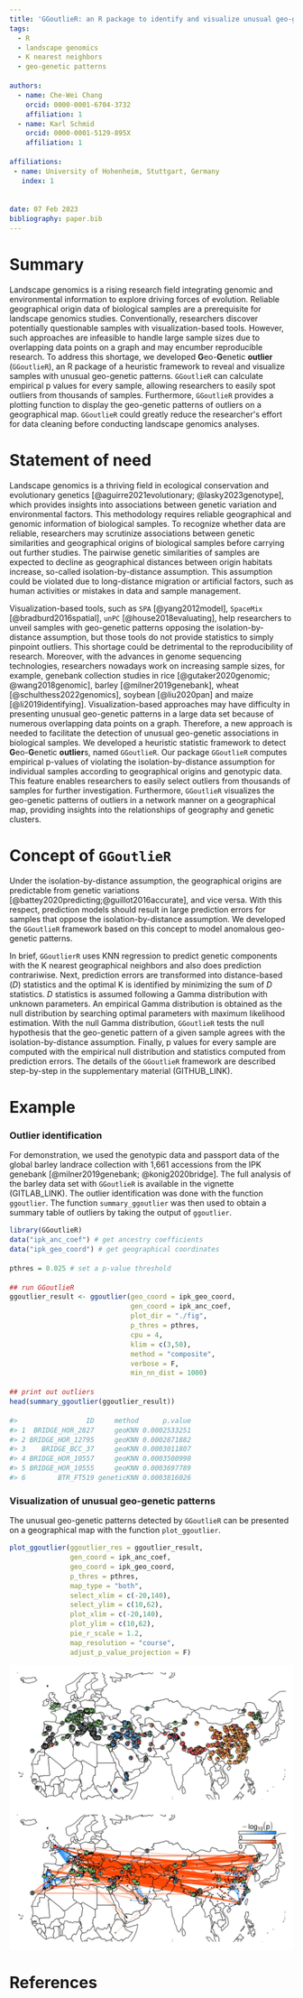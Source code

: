 ```yaml
---
title: 'GGoutlieR: an R package to identify and visualize unusual geo-genetic patterns of biological samples'
tags:
  - R
  - landscape genomics
  - K nearest neighbors
  - geo-genetic patterns

authors:
  - name: Che-Wei Chang
    orcid: 0000-0001-6704-3732
    affiliation: 1
  - name: Karl Schmid
    orcid: 0000-0001-5129-895X
    affiliation: 1

affiliations:
 - name: University of Hohenheim, Stuttgart, Germany
   index: 1
 

date: 07 Feb 2023
bibliography: paper.bib
---
```


# Summary

Landscape genomics is a rising research field integrating genomic and environmental information to explore driving forces of evolution.
Reliable geographical origin data of biological samples are a prerequisite for landscape genomics studies.
Conventionally, researchers discover potentially questionable samples with visualization-based tools.
However, such approaches are infeasible to handle large sample sizes due to overlapping data points on a graph and may encumber reproducible research.
To address this shortage, we developed **G**eo-**G**enetic **outlier** (`GGoutlieR`), an R package of a heuristic framework to reveal and visualize samples with unusual geo-genetic patterns.
`GGoutlieR` can calculate empirical p values for every sample, allowing researchers to easily spot outliers from thousands of samples.
Furthermore, `GGoutlieR` provides a plotting function to display the geo-genetic patterns of outliers on a geographical map.
`GGoutlieR` could greatly reduce the researcher's effort for data cleaning before conducting landscape genomics analyses.

# Statement of need

Landscape genomics is a thriving field in ecological conservation and evolutionary genetics [@aguirre2021evolutionary; @lasky2023genotype], which provides insights into associations between genetic variation and environmental factors.
This methodology requires reliable geographical and genomic information of biological samples.
To recognize whether data are reliable, researchers may scrutinize associations between genetic similarities and geographical origins of biological samples before carrying out further studies.
The pairwise genetic similarities of samples are expected to decline as geographical distances between origin habitats increase, so-called isolation-by-distance assumption.
This assumption could be violated due to long-distance migration or artificial factors, such as human activities or mistakes in data and sample management.

Visualization-based tools, such as `SPA` [@yang2012model], `SpaceMix` [@bradburd2016spatial], `unPC` [@house2018evaluating], help researchers to unveil samples with geo-genetic patterns opposing the isolation-by-distance assumption, but those tools do not provide statistics to simply pinpoint outliers.
This shortage could be detrimental to the reproducibility of research.
Moreover, with the advances in genome sequencing technologies, researchers nowadays work on increasing sample sizes, for example, genebank collection studies in rice [@gutaker2020genomic; @wang2018genomic], barley [@milner2019genebank], wheat [@schulthess2022genomics], soybean [@liu2020pan] and maize [@li2019identifying].
Visualization-based approaches may have difficulty in presenting unusual geo-genetic patterns in a large data set because of numerous overlapping data points on a graph.
Therefore, a new approach is needed to facilitate the detection of unusual geo-genetic associations in biological samples.
We developed a heuristic statistic framework to detect **G**eo-**G**enetic **outlier**s, named `GGoutlieR`.
Our package `GGoutlieR` computes empirical p-values of violating the isolation-by-distance assumption for individual samples according to geographical origins and genotypic data.
This feature enables researchers to easily select outliers from thousands of samples for further investigation.
Furthermore, `GGoutlieR` visualizes the geo-genetic patterns of outliers in a network manner on a geographical map, providing insights into the relationships of geography and genetic clusters.

# Concept of `GGoutlieR`

Under the isolation-by-distance assumption, the geographical origins are predictable from genetic variations [@battey2020predicting;@guillot2016accurate], and vice versa.
With this respect, prediction models should result in large prediction errors for samples that oppose the isolation-by-distance assumption.
We developed the `GGoutlieR` framework based on this concept to model anomalous geo-genetic patterns.

In brief, `GGoutlierR` uses KNN regression to predict genetic components with the K nearest geographical neighbors and also does prediction contrariwise.
Next, prediction errors are transformed into distance-based (*D*) statistics and the optimal K is identified by minimizing the sum of *D* statistics.
*D* statistics is assumed following a Gamma distribution with unknown parameters.
An empirical Gamma distribution is obtained as the null distribution by searching optimal parameters with maximum likelihood estimation.
With the null Gamma distribution, `GGoutlieR` tests the null hypothesis that the geo-genetic pattern of a given sample agrees with the isolation-by-distance assumption.
Finally, p values for every sample are computed with the empirical null distribution and statistics computed from prediction errors.
The details of the `GGoutlieR` framework are described step-by-step in the supplementary material (GITHUB_LINK).

# Example

### Outlier identification

For demonstration, we used the genotypic data and passport data of the global barley landrace collection with 1,661 accessions from the IPK genebank [@milner2019genebank; @konig2020bridge].
The full analysis of the barley data set with `GGoutlieR` is available in the vignette (GITLAB_LINK).
The outlier identification was done with the function `ggoutlier`.
The function `summary_ggoutlier` was then used to obtain a summary table of outliers by taking the output of `ggoutlier`.

```R
library(GGoutlieR)
data("ipk_anc_coef") # get ancestry coefficients
data("ipk_geo_coord") # get geographical coordinates

pthres = 0.025 # set a p-value threshold

## run GGoutlieR
ggoutlier_result <- ggoutlier(geo_coord = ipk_geo_coord,
                              gen_coord = ipk_anc_coef,
                              plot_dir = "./fig", 
                              p_thres = pthres, 
                              cpu = 4, 
                              klim = c(3,50), 
                              method = "composite",
                              verbose = F,
                              min_nn_dist = 1000)

## print out outliers
head(summary_ggoutlier(ggoutlier_result))

#>                 ID     method      p.value
#> 1  BRIDGE_HOR_2827     geoKNN 0.0002533251
#> 2 BRIDGE_HOR_12795     geoKNN 0.0002871882
#> 3    BRIDGE_BCC_37     geoKNN 0.0003011807
#> 4 BRIDGE_HOR_10557     geoKNN 0.0003500990
#> 5 BRIDGE_HOR_10555     geoKNN 0.0003697789
#> 6        BTR_FT519 geneticKNN 0.0003816026
```

### Visualization of unusual geo-genetic patterns

The unusual geo-genetic patterns detected by `GGoutlieR` can be presented on a geographical map with the function `plot_ggoutlier`.

```R
plot_ggoutlier(ggoutlier_res = ggoutlier_result,
               gen_coord = ipk_anc_coef,
               geo_coord = ipk_geo_coord,
               p_thres = pthres,
               map_type = "both",
               select_xlim = c(-20,140), 
               select_ylim = c(10,62),
               plot_xlim = c(-20,140),
               plot_ylim = c(10,62),
               pie_r_scale = 1.2,
               map_resolution = "course",
               adjust_p_value_projection = F)
```

![Visualization example of GGoutlieR with IPK barley landrace data. The red lines show the individual pairs with unusual genetic similarities across long geographical distances. The blue lines indicate the unusual genetic differences between geographical neighbors. Pie charts present the ancestry coefficients of outliers identified by GGoutlieR.](../fig/IPK_ggoutlier_for_paper.jpg)

# References
